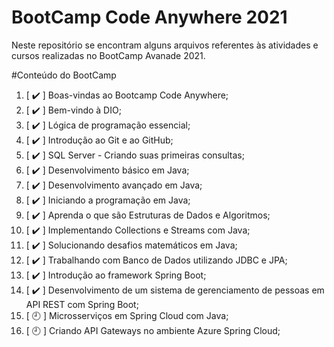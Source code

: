 # BootCamp Code Anywhere 2021
Neste repositório se encontram alguns arquivos referentes às atividades e cursos realizadas no BootCamp Avanade 2021.

#Conteúdo do BootCamp

01. [ :heavy_check_mark: ] Boas-vindas ao Bootcamp Code Anywhere;
02. [ :heavy_check_mark: ] Bem-vindo à DIO;
03. [ :heavy_check_mark: ] Lógica de programação essencial;
04. [ :heavy_check_mark: ] Introdução ao Git e ao GitHub;
05. [ :heavy_check_mark: ] SQL Server - Criando suas primeiras consultas;
06. [ :heavy_check_mark: ] Desenvolvimento básico em Java;
07. [ :heavy_check_mark: ] Desenvolvimento avançado em Java;
08. [ :heavy_check_mark: ] Iniciando a programação em Java;
09. [ :heavy_check_mark: ] Aprenda o que são Estruturas de Dados e Algoritmos;
10. [ :heavy_check_mark: ] Implementando Collections e Streams com Java;
11. [ :heavy_check_mark: ] Solucionando desafios matemáticos em Java;
12. [ :heavy_check_mark: ] Trabalhando com Banco de Dados utilizando JDBC e JPA;
13. [ :heavy_check_mark: ] Introdução ao framework Spring Boot;
14. [ :heavy_check_mark: ] Desenvolvimento de um sistema de gerenciamento de pessoas em API REST com Spring Boot;
15. [ :clock9: ] Microsserviços em Spring Cloud com Java;
16. [ :clock9: ] Criando API Gateways no ambiente Azure Spring Cloud;
